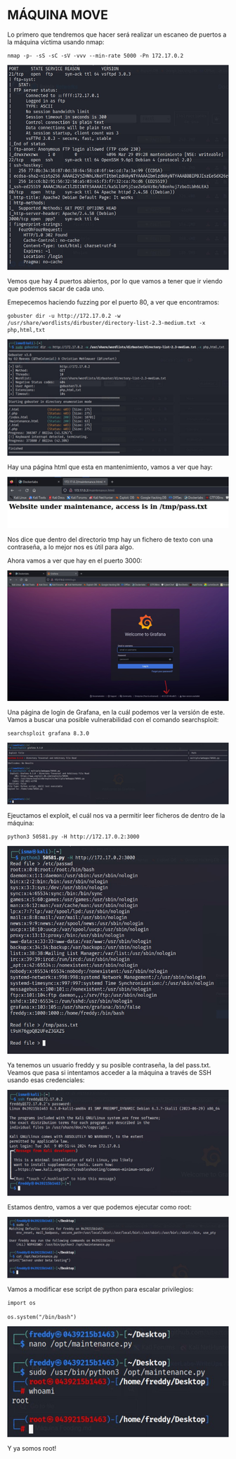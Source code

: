 # MÁQUINA MOVE

Lo primero que tendremos que hacer será realizar un escaneo de puertos a la máquina víctima usando nmap:

```shell
nmap -p- -sS -sC -sV -vvv --min-rate 5000 -Pn 172.17.0.2
```

![NMAP](https://github.com/Isma-yo/photos/blob/main/Move/foto.jpg)

Vemos que hay 4 puertos abiertos, por lo que vamos a tener que ir viendo que podemos sacar de cada uno.

Emepecemos haciendo fuzzing por el puerto 80, a ver que encontramos:

```shell
gobuster dir -u http://172.17.0.2 -w /usr/share/wordlists/dirbuster/directory-list-2.3-medium.txt -x php,html,txt
```

![FUZZ](https://github.com/Isma-yo/photos/blob/main/Move/foto2.jpg)

Hay una página html que esta en mantenimiento, vamos a ver que hay:

![TMP](https://github.com/Isma-yo/photos/blob/main/Move/foto3.jpg)

Nos dice que dentro del directorio tmp hay un fichero de texto con una contraseña, a lo mejor nos es útil para algo.

Ahora vamos a ver que hay en el puerto 3000:

![GRA](https://github.com/Isma-yo/photos/blob/main/Move/foto4.jpg)

Una página de login de Grafana, en la cuál podemos ver la versión de este. Vamos a buscar una posible vulnerabilidad con el comando searchsploit:

```shell
searchsploit grafana 8.3.0
```

![GRA2](https://github.com/Isma-yo/photos/blob/main/Move/foto5.jpg)

Ejeuctamos el exploit, el cuál nos va a permitir leer ficheros de dentro de la máquina:

```shell
python3 50581.py -H http://172.17.0.2:3000
```

![PASSWD](https://github.com/Isma-yo/photos/blob/main/Move/foto6.jpg)

Ya tenemos un usuario freddy y su posible contraseña, la del pass.txt. Veamos que pasa si intentamos acceder a la máquina a través de SSH usando esas credenciales:

![SSH](https://github.com/Isma-yo/photos/blob/main/Move/foto7.jpg)

Estamos dentro, vamos a ver que podemos ejecutar como root:

![SUDO](https://github.com/Isma-yo/photos/blob/main/Move/foto8.jpg)

Vamos a modificar ese script de python para escalar privilegios:

```shell
import os

os.system("/bin/bash")
```

![ROOT](https://github.com/Isma-yo/photos/blob/main/Move/foto9.jpg)

Y ya somos root!




